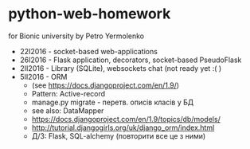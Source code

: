 # python-web-homework
for Bionic university
by Petro Yermolenko

* 22I2016 - socket-based web-applications
* 26I2016 - Flask application, decorators, socket-based PseudoFlask
* 2II2016 - Library (SQLite), websockets chat (not ready yet :( )
* 5II2016 - ORM
  * (see https://docs.djangoproject.com/en/1.9/)
  * Pattern: Active-record
  * manage.py migrate - перетв. описів класів у БД
  * see also: DataMapper
  * https://docs.djangoproject.com/en/1.9/topics/db/models/
  * http://tutorial.djangogirls.org/uk/django_orm/index.html
  * Д/З: Flask, SQL-alchemy (повторити все це з ними)

<!--
  C:\Users\oper4\PycharmProjects\python-web-homework\5II2016\library>py -3 manage.
py makemigrations
No changes detected

C:\Users\oper4\PycharmProjects\python-web-homework\5II2016\library>py -3 manage.
py startapp library_app

C:\Users\oper4\PycharmProjects\python-web-homework\5II2016\library>py -3 manage.
py makemigrations
Migrations for 'library_app':
  0001_initial.py:
    - Create model Author
    - Create model Book
    - Create model BookAuthor

C:\Users\oper4\PycharmProjects\python-web-homework\5II2016\library>py -3 manage.
py migrate
Operations to perform:
  Apply all migrations: auth, admin, library_app, contenttypes, sessions
Running migrations:
  Rendering model states... DONE
  Applying library_app.0001_initial... OK
-->